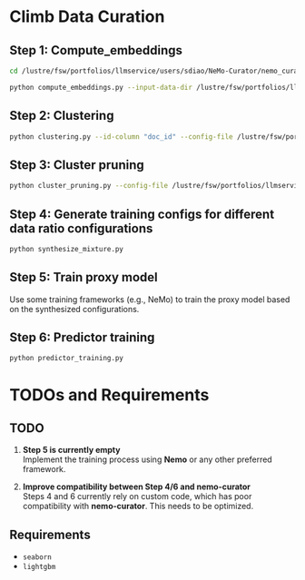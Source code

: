 
# Climb Data Curation

## Step 1: Compute_embeddings
```bash
cd /lustre/fsw/portfolios/llmservice/users/sdiao/NeMo-Curator/nemo_curator/scripts/climb_data_curation

python compute_embeddings.py --input-data-dir /lustre/fsw/portfolios/llmservice/users/sdiao/data/cc-19+synthetic+smollm-20clusters-sampled --input-file-type "jsonl" --input-file-extension "jsonl" --input-text-field "text"  --config-file /lustre/fsw/portfolios/llmservice/users/sdiao/NeMo-Curator/config/climb_config.yaml
```


## Step 2: Clustering
```bash
python clustering.py --id-column "doc_id" --config-file /lustre/fsw/portfolios/llmservice/users/sdiao/NeMo-Curator/config/climb_config.yaml
```

## Step 3: Cluster pruning
```bash
python cluster_pruning.py --config-file /lustre/fsw/portfolios/llmservice/users/sdiao/NeMo-Curator/config/climb_config.yaml
```


## Step 4: Generate training configs for different data ratio configurations
```bash
python synthesize_mixture.py
```

## Step 5: Train proxy model
Use some training frameworks (e.g., NeMo) to train the proxy model based on the synthesized configurations.


## Step 6: Predictor training
```bash
python predictor_training.py
```

# TODOs and Requirements

## TODO

1. **Step 5 is currently empty**  
   Implement the training process using **Nemo** or any other preferred framework.

2. **Improve compatibility between Step 4/6 and nemo-curator**  
   Steps 4 and 6 currently rely on custom code, which has poor compatibility with **nemo-curator**. This needs to be optimized.

## Requirements

- `seaborn`
- `lightgbm`